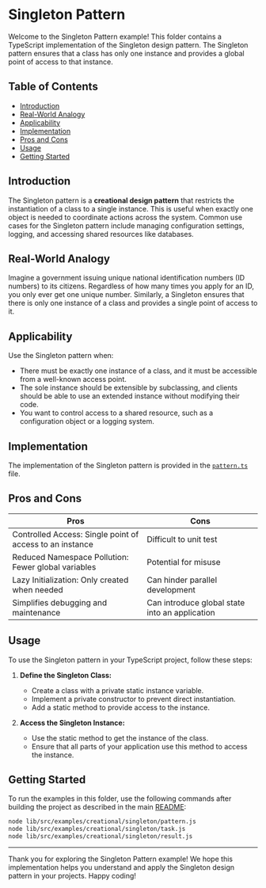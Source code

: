 # Singleton Pattern

Welcome to the Singleton Pattern example! This folder contains a TypeScript implementation of the Singleton design pattern. The Singleton pattern ensures that a class has only one instance and provides a global point of access to that instance.

## Table of Contents

- [Introduction](#introduction)
- [Real-World Analogy](#real-world-analogy)
- [Applicability](#applicability)
- [Implementation](#implementation)
- [Pros and Cons](#pros-and-cons)
- [Usage](#usage)
- [Getting Started](#getting-started)

## Introduction

The Singleton pattern is a **creational design pattern** that restricts the instantiation of a class to a single instance. This is useful when exactly one object is needed to coordinate actions across the system. Common use cases for the Singleton pattern include managing configuration settings, logging, and accessing shared resources like databases.

## Real-World Analogy

Imagine a government issuing unique national identification numbers (ID numbers) to its citizens. Regardless of how many times you apply for an ID, you only ever get one unique number. Similarly, a Singleton ensures that there is only one instance of a class and provides a single point of access to it.

## Applicability

Use the Singleton pattern when:

- There must be exactly one instance of a class, and it must be accessible from a well-known access point.
- The sole instance should be extensible by subclassing, and clients should be able to use an extended instance without modifying their code.
- You want to control access to a shared resource, such as a configuration object or a logging system.

## Implementation

The implementation of the Singleton pattern is provided in the [`pattern.ts`](./pattern.ts) file.

## Pros and Cons

| Pros                                                     | Cons                                           |
| -------------------------------------------------------- | ---------------------------------------------- |
| Controlled Access: Single point of access to an instance | Difficult to unit test                         |
| Reduced Namespace Pollution: Fewer global variables      | Potential for misuse                           |
| Lazy Initialization: Only created when needed            | Can hinder parallel development                |
| Simplifies debugging and maintenance                     | Can introduce global state into an application |

## Usage

To use the Singleton pattern in your TypeScript project, follow these steps:

1. **Define the Singleton Class:**

   - Create a class with a private static instance variable.
   - Implement a private constructor to prevent direct instantiation.
   - Add a static method to provide access to the instance.

2. **Access the Singleton Instance:**
   - Use the static method to get the instance of the class.
   - Ensure that all parts of your application use this method to access the instance.

## Getting Started

To run the examples in this folder, use the following commands after building the project as described in the main [README](../../../../README.md):

```bash
node lib/src/examples/creational/singleton/pattern.js
node lib/src/examples/creational/singleton/task.js
node lib/src/examples/creational/singleton/result.js
```

---

Thank you for exploring the Singleton Pattern example! We hope this implementation helps you understand and apply the Singleton design pattern in your projects. Happy coding!

